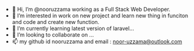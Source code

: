 - 👋 Hi, I’m @nooruzzama working as a Full Stack Web Developer.
- 👀 I’m interested in work on new project and learn new thing in funciton and code and create new function.
- 🌱 I’m currently learning latest version of laravel...
- 💞️ I’m looking to collaborate on ...
- 📫 my github id nooruzzama and email : noor-uzzama@outlook.com

<!---
nooruzzama is a ✨ special ✨ repository because its `README.md` (this file) appears on your GitHub profile.
You can click the Preview link to take a look at your changes.
--->
